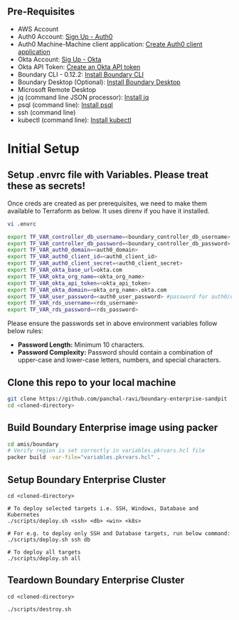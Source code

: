 ## Pre-Requisites
- AWS Account
- Auth0 Account: [Sign Up - Auth0](https://auth0.com/signup)
- Auth0 Machine-Machine client application: [Create Auth0 client application](https://registry.terraform.io/providers/auth0/auth0/latest/docs/guides/quickstart)
- Okta Account: [Sig Up - Okta](https://developer.okta.com/signup/)
- Okta API Token: [Create an Okta API token](https://developer.okta.com/docs/guides/create-an-api-token/main/)
- Boundary CLI - 0.12.2: [Install Boundary CLI](https://developer.hashicorp.com/boundary/tutorials/hcp-getting-started/hcp-getting-started-install?in=boundary%2Fhcp-getting-started)
- Boundary Desktop (Optional): [Install Boundary Desktop](https://developer.hashicorp.com/boundary/tutorials/hcp-getting-started/hcp-getting-started-desktop-app)
- Microsoft Remote Desktop
- jq (command line JSON processor): [Install jq](https://stedolan.github.io/jq/download/)
- psql (command line): [Install psql](https://www.postgresql.org/download/)
- ssh (command line)
- kubectl (command line): [Install kubectl](https://kubernetes.io/docs/tasks/tools/)

# Initial Setup
## Setup .envrc file with Variables.  Please treat these as secrets!
Once creds are created as per prerequisites, we need to make them available to Terraform as below.  It uses direnv if you have it installed.

```sh
vi .envrc

export TF_VAR_controller_db_username=<boundary_controller_db_username>
export TF_VAR_controller_db_password=<boundary_controller_db_password>
export TF_VAR_auth0_domain=<auth0_domain>
export TF_VAR_auth0_client_id=<auth0_client_id>
export TF_VAR_auth0_client_secret=<auth0_client_secret>
export TF_VAR_okta_base_url=okta.com
export TF_VAR_okta_org_name=<okta_org_name>
export TF_VAR_okta_api_token=<okta_api_token>
export TF_VAR_okta_domain=<okta_org_name>.okta.com
export TF_VAR_user_password=<auth0_user_password> #password for auth0/okta users 
export TF_VAR_rds_username=<rds_username>
export TF_VAR_rds_password=<rds_password>
```
Please ensure the passwords set in above environment variables follow below rules:

- **Password Length:** Minimum 10 characters.
- **Password Complexity:** Password should contain a combination of upper-case and lower-case letters, numbers, and special characters.

## Clone this repo to your local machine
```sh
git clone https://github.com/panchal-ravi/boundary-enterprise-sandpit
cd <cloned-directory>
```

## Build Boundary Enterprise image using packer
```sh
cd amis/boundary
# Verify region is set correctly in variables.pkrvars.hcl file
packer build -var-file="variables.pkrvars.hcl" .
```

## Setup Boundary Enterprise Cluster
```
cd <cloned-directory>

# To deploy selected targets i.e. SSH, Windows, Database and Kubernetes 
./scripts/deploy.sh <ssh> <db> <win> <k8s>

# For e.g. to deploy only SSH and Database targets, run below command:
./scripts/deploy.sh ssh db

# To deploy all targets
./scripts/deploy.sh all
```



## Teardown Boundary Enterprise Cluster
```
cd <cloned-directory>

./scripts/destroy.sh
```